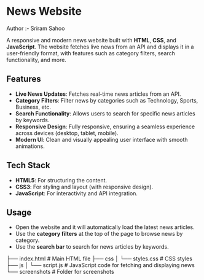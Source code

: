 # News Website
Author :- Sriram Sahoo

A responsive and modern news website built with **HTML**, **CSS**, and **JavaScript**. The website fetches live news from an API and displays it in a user-friendly format, with features such as category filters, search functionality, and more.

## Features

- **Live News Updates**: Fetches real-time news articles from an API.
- **Category Filters**: Filter news by categories such as Technology, Sports, Business, etc.
- **Search Functionality**: Allows users to search for specific news articles by keywords.
- **Responsive Design**: Fully responsive, ensuring a seamless experience across devices (desktop, tablet, mobile).
- **Modern UI**: Clean and visually appealing user interface with smooth animations.

## Tech Stack

- **HTML5**: For structuring the content.
- **CSS3**: For styling and layout (with responsive design).
- **JavaScript**: For interactivity and API integration.

## Usage

- Open the website and it will automatically load the latest news articles.
- Use the **category filters** at the top of the page to browse news by category.
- Use the **search bar** to search for news articles by keywords.

├── index.html       # Main HTML file
├── css
│   └── styles.css   # CSS styles
├── js
│   └── script.js    # JavaScript code for fetching and displaying news
└── screenshots      # Folder for screenshots

